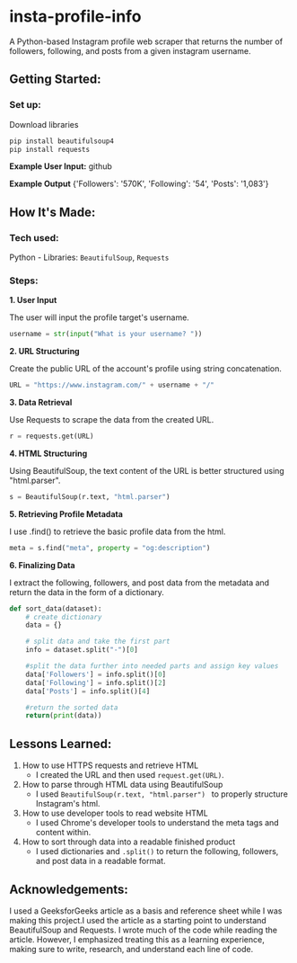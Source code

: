 # insta-profile-info
A Python-based Instagram profile web scraper that returns the number of followers, following, and posts from a given instagram username. 

## Getting Started:
### Set up:
Download libraries
```python
pip install beautifulsoup4
pip install requests
```
**Example User Input:** github

**Example Output** {'Followers': '570K', 'Following': '54', 'Posts': '1,083'}



## How It's Made:

### Tech used: 
Python - Libraries: `BeautifulSoup`, `Requests`

### Steps:

**1. User Input** 

The user will input the profile target's username.
```Python
username = str(input("What is your username? "))
```
**2. URL Structuring** 

Create the public URL of the account's profile using string concatenation.

```python
URL = "https://www.instagram.com/" + username + "/"
```

**3. Data Retrieval** 

Use Requests to scrape the data from the created URL.

```python
r = requests.get(URL)
``` 

**4. HTML Structuring** 

Using BeautifulSoup, the text content of the URL is better structured using "html.parser".

```python
s = BeautifulSoup(r.text, "html.parser")
```

**5. Retrieving Profile Metadata** 

I use .find() to retrieve the basic profile data from the html. 

```python
meta = s.find("meta", property = "og:description")
```

**6. Finalizing Data** 

I extract the following, followers, and post data from the metadata and return the data in the form of a dictionary.

```python
def sort_data(dataset):
    # create dictionary
    data = {}

    # split data and take the first part
    info = dataset.split("-")[0]

    #split the data further into needed parts and assign key values
    data['Followers'] = info.split()[0]
    data['Following'] = info.split()[2]
    data['Posts'] = info.split()[4]

    #return the sorted data
    return(print(data))
```


## Lessons Learned:

1. How to use HTTPS requests and retrieve HTML
   - I created the URL and then used `request.get(URL)`.
2. How to parse through HTML data using BeautifulSoup
   - I used `BeautifulSoup(r.text, "html.parser") ` to properly structure Instagram's html.
3. How to use developer tools to read website HTML
   - I used Chrome's developer tools to understand the meta tags and content within.
4. How to sort through data into a readable finished product
   - I used dictionaries and `.split()` to return the following, followers, and post data in a readable format.

## Acknowledgements:
I used a GeeksforGeeks article as a basis and reference sheet while I was making this project.I used the article as a starting point to understand BeautifulSoup and Requests. I wrote much of the code while reading the article. However, I emphasized treating this as a learning experience, making sure to write, research, and understand each line of code. 

